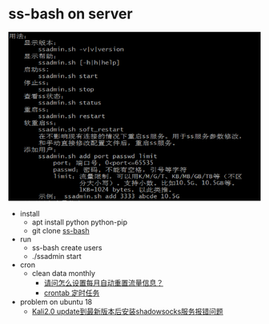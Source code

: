 # ss-bash on server

![ss-bash](./img/ss-bash.png)

- install 
    - apt install python python-pip
    - git clone [ss-bash](https://github.com/hellofwy/ss-bash)
- run
    - ss-bash create users
    - ./ssadmin start 
- cron
    - clean data monthly
        - [请问怎么设置每月自动重置流量信息？](https://github.com/hellofwy/ss-bash/issues/42)
        - [crontab 定时任务]( https://linuxtools-rst.readthedocs.io/zh_CN/latest/tool/crontab.html)
- problem on ubuntu 18
    - [Kali2.0 update到最新版本后安装shadowsocks服务报错问题](https://blog.csdn.net/blackfrog_unique/article/details/60320737)
